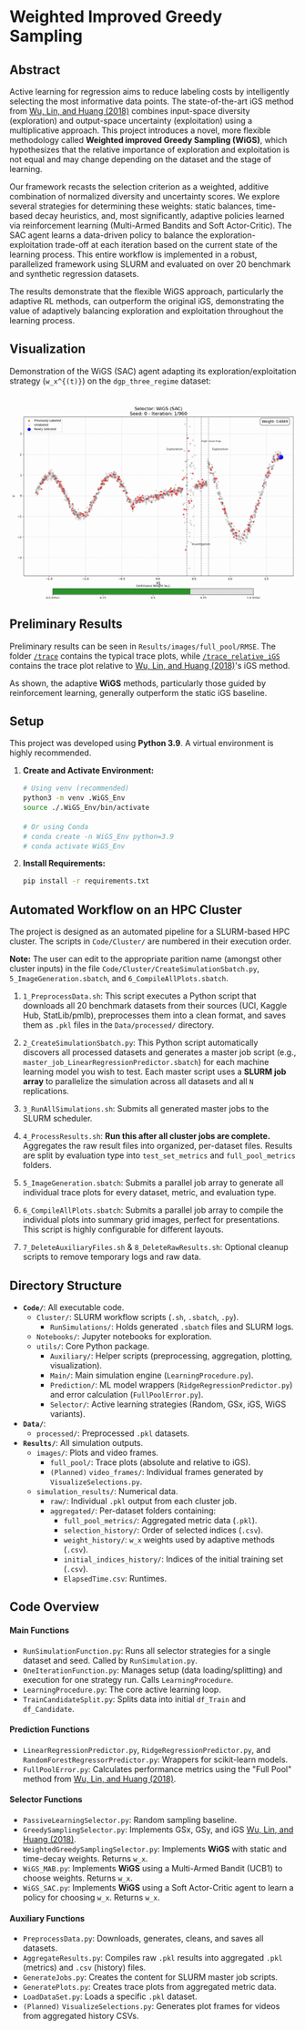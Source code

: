 # Weighted Improved Greedy Sampling

## Abstract

Active learning for regression aims to reduce labeling costs by intelligently selecting the most informative data points. The state-of-the-art iGS method from [Wu, Lin, and Huang (2018)](https://www.sciencedirect.com/science/article/abs/pii/S0020025518307680) combines input-space diversity (exploration) and output-space uncertainty (exploitation) using a multiplicative approach. This project introduces a novel, more flexible methodology called **Weighted improved Greedy Sampling (WiGS)**, which hypothesizes that the relative importance of exploration and exploitation is not equal and may change depending on the dataset and the stage of learning.

Our framework recasts the selection criterion as a weighted, additive combination of normalized diversity and uncertainty scores. We explore several strategies for determining these weights: static balances, time-based decay heuristics, and, most significantly, adaptive policies learned via reinforcement learning (Multi-Armed Bandits and Soft Actor-Critic). The SAC agent learns a data-driven policy to balance the exploration-exploitation trade-off at each iteration based on the current state of the learning process. This entire workflow is implemented in a robust, parallelized framework using SLURM and evaluated on over 20 benchmark and synthetic regression datasets.

The results demonstrate that the flexible WiGS approach, particularly the adaptive RL methods, can outperform the original iGS, demonstrating the value of adaptively balancing exploration and exploitation throughout the learning process.

## Visualization

Demonstration of the WiGS (SAC) agent adapting its exploration/exploitation strategy (`w_x^{(t)}`) on the `dgp_three_regime` dataset:

![WiGS SAC Demo](./wigs_sac_demo.gif)

## Preliminary Results

Preliminary results can be seen in `Results/images/full_pool/RMSE`. The folder [`/trace`](https://github.com/thatswhatsimonsaid/WeightedGreedySampling/tree/a6ba77f8ab02da6166411e08d350926344d4082d/Results/images/full_pool/RMSE/trace/trace) contains the typical trace plots, while [`/trace_relative_iGS`](https://github.com/thatswhatsimonsaid/WeightedGreedySampling/tree/a6ba77f8ab02da6166411e08d350926344d4082d/Results/images/full_pool/RMSE/trace_relative_iGS/trace) contains the trace plot relative to [Wu, Lin, and Huang (2018)](https://www.sciencedirect.com/science/article/abs/pii/S0020025518307680)'s iGS method.

As shown, the adaptive **WiGS** methods, particularly those guided by reinforcement learning, generally outperform the static iGS baseline.
## Setup

This project was developed using **Python 3.9**. A virtual environment is highly recommended.

1.  **Create and Activate Environment:**
    ```bash
    # Using venv (recommended)
    python3 -m venv .WiGS_Env
    source ./.WiGS_Env/bin/activate

    # Or using Conda
    # conda create -n WiGS_Env python=3.9
    # conda activate WiGS_Env
    ```

2.  **Install Requirements:**
    ```bash
    pip install -r requirements.txt
    ```

## Automated Workflow on an HPC Cluster

The project is designed as an automated pipeline for a SLURM-based HPC cluster. The scripts in `Code/Cluster/` are numbered in their execution order.

**Note:** The user can edit to the appropriate parition name (amongst other cluster inputs) in the file `Code/Cluster/CreateSimulationSbatch.py`, `5_ImageGeneration.sbatch`, and `6_CompileAllPlots.sbatch`.


1.  `1_PreprocessData.sh`: This script executes a Python script that downloads all 20 benchmark datasets from their sources (UCI, Kaggle Hub, StatLib/pmlb), preprocesses them into a clean format, and saves them as `.pkl` files in the `Data/processed/` directory. 

2.  `2_CreateSimulationSbatch.py`: This Python script automatically discovers all processed datasets and generates a master job script (e.g., `master_job_LinearRegressionPredictor.sbatch`) for each machine learning model you wish to test. Each master script uses a **SLURM job array** to parallelize the simulation across all datasets and all `N` replications. 

3.  `3_RunAllSimulations.sh`: Submits all generated master jobs to the SLURM scheduler.

4.  `4_ProcessResults.sh`: **Run this after all cluster jobs are complete.** Aggregates the raw result files into organized, per-dataset files. Results are split by evaluation type into `test_set_metrics` and `full_pool_metrics` folders.

5.  `5_ImageGeneration.sbatch`: Submits a parallel job array to generate all individual trace plots for every dataset, metric, and evaluation type. 

6.  `6_CompileAllPlots.sbatch`: Submits a parallel job array to compile the individual plots into summary grid images, perfect for presentations. This script is highly configurable for different layouts.

7.  `7_DeleteAuxiliaryFiles.sh` & `8_DeleteRawResults.sh`: Optional cleanup scripts to remove temporary logs and raw data.

## Directory Structure

* **`Code/`**: All executable code.
    * `Cluster/`: SLURM workflow scripts (`.sh`, `.sbatch`, `.py`).
        * `RunSimulations/`: Holds generated `.sbatch` files and SLURM logs.
    * `Notebooks/`: Jupyter notebooks for exploration.
    * `utils/`: Core Python package.
        * `Auxiliary/`: Helper scripts (preprocessing, aggregation, plotting, visualization).
        * `Main/`: Main simulation engine (`LearningProcedure.py`).
        * `Prediction/`: ML model wrappers (`RidgeRegressionPredictor.py`) and error calculation (`FullPoolError.py`).
        * `Selector/`: Active learning strategies (Random, GSx, iGS, WiGS variants).
* **`Data/`**:
    * `processed/`: Preprocessed `.pkl` datasets.
* **`Results/`**: All simulation outputs.
    * `images/`: Plots and video frames.
        * `full_pool/`: Trace plots (absolute and relative to iGS).
        * `(Planned)` `video_frames/`: Individual frames generated by `VisualizeSelections.py`.
    * `simulation_results/`: Numerical data.
        * `raw/`: Individual `.pkl` output from each cluster job.
        * `aggregated/`: Per-dataset folders containing:
            * `full_pool_metrics/`: Aggregated metric data (`.pkl`).
            * `selection_history/`: Order of selected indices (`.csv`).
            * `weight_history/`: `w_x` weights used by adaptive methods (`.csv`).
            * `initial_indices_history/`: Indices of the initial training set (`.csv`).
            * `ElapsedTime.csv`: Runtimes.

## Code Overview

#### Main Functions

* `RunSimulationFunction.py`: Runs all selector strategies for a single dataset and seed. Called by `RunSimulation.py`.
* `OneIterationFunction.py`: Manages setup (data loading/splitting) and execution for one strategy run. Calls `LearningProcedure`.
* `LearningProcedure.py`: The core active learning loop.
* `TrainCandidateSplit.py`: Splits data into initial `df_Train` and `df_Candidate`.

#### Prediction Functions

* `LinearRegressionPredictor.py`, `RidgeRegressionPredictor.py`, and `RandomForestRegressorPredictor.py`: Wrappers for scikit-learn models.
* `FullPoolError.py`: Calculates performance metrics using the "Full Pool" method from [Wu, Lin, and Huang (2018)](https://www.sciencedirect.com/science/article/abs/pii/S0020025518307680).

#### Selector Functions

* `PassiveLearningSelector.py`: Random sampling baseline.
* `GreedySamplingSelector.py`: Implements GSx, GSy, and iGS [Wu, Lin, and Huang (2018)](https://www.sciencedirect.com/science/article/abs/pii/S0020025518307680).
* `WeightedGreedySamplingSelector.py`: Implements **WiGS** with static and time-decay weights. Returns `w_x`.
* `WiGS_MAB.py`: Implements **WiGS** using a Multi-Armed Bandit (UCB1) to choose weights. Returns `w_x`.
* `WiGS_SAC.py`: Implements **WiGS** using a Soft Actor-Critic agent to learn a policy for choosing `w_x`. Returns `w_x`.

#### Auxiliary Functions

* `PreprocessData.py`: Downloads, generates, cleans, and saves all datasets.
* `AggregateResults.py`: Compiles raw `.pkl` results into aggregated `.pkl` (metrics) and `.csv` (history) files.
* `GenerateJobs.py`: Creates the content for SLURM master job scripts.
* `GeneratePlots.py`: Creates trace plots from aggregated metric data.
* `LoadDataSet.py`: Loads a specific `.pkl` dataset.
* `(Planned)` `VisualizeSelections.py`: Generates plot frames for videos from aggregated history CSVs.
